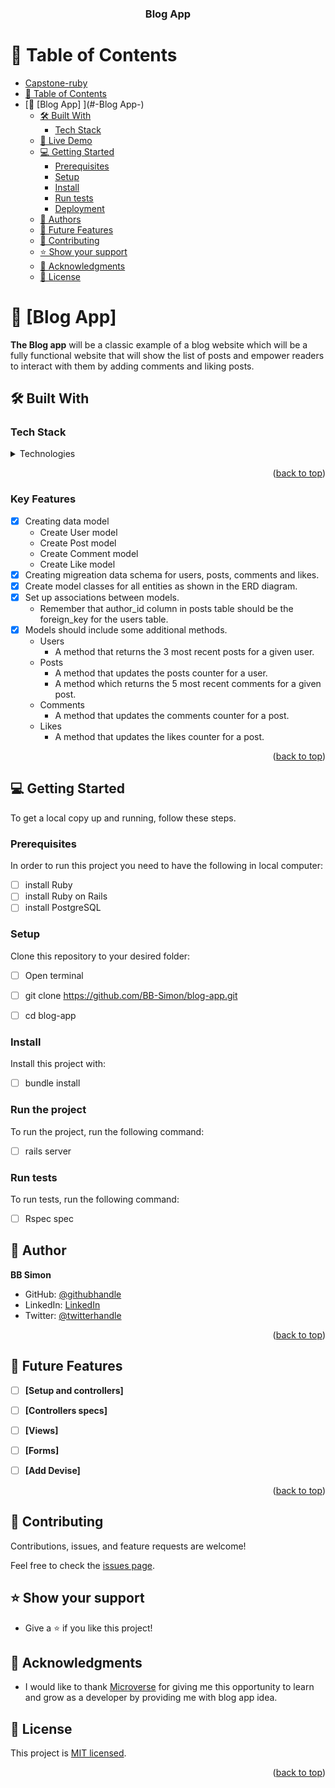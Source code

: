 <a name="readme-top"></a>

<div align="center">
  <h3><b>Blog App</b></h3>
</div>

# 📗 Table of Contents

- [Capstone-ruby](#capstone-ruby)
- [📗 Table of Contents](#-table-of-contents)
- [📖 \[Blog App\] ](#-Blog App-)
  - [🛠 Built With ](#-built-with-)
    - [Tech Stack ](#tech-stack-)
  - [🚀 Live Demo ](#-live-demo-)
  - [💻 Getting Started ](#-getting-started-)
    - [Prerequisites](#prerequisites)
    - [Setup](#setup)
    - [Install](#install)
    - [Run tests](#run-tests)
    - [Deployment](#deployment)
  - [👥 Authors ](#-authors-)
  - [🔭 Future Features ](#-future-features-)
  - [🤝 Contributing ](#-contributing-)
  - [⭐️ Show your support ](#️-show-your-support-)
  - [🙏 Acknowledgments ](#-acknowledgments-)
  - [📝 License ](#-license-)

<!-- PROJECT DESCRIPTION -->

# 📖 [Blog App] <a name="about-project"></a>

**The Blog app** will be a classic example of a blog website which will be a fully functional website that will show the list of posts and empower readers to interact with them by adding comments and liking posts.

## 🛠 Built With <a name="built-with-Ruby"></a>

### Tech Stack <a name="tech-stack"></a>

<details>
<summary>Technologies</summary>
  <ul>
    <li><a href="https://www.ruby-lang.org/en/">Ruby</a></li>
    <li><a href="https://rubyonrails.org/">Ruby on Rails</a></li>
    <li><a href="https://www.postgresql.org/">PostgreSQL</a></li>
  </ul>
</details>

<p align="right">(<a href="#readme-top">back to top</a>)</p>

<!-- Features -->

### Key Features <a name="key-features"></a>
-[x] Creating data model
  - Create User model
  - Create Post model
  - Create Comment model
  - Create Like model
-[x] Creating migreation data schema for users, posts, comments and likes.
-[x] Create model classes for all entities as shown in the ERD diagram.
-[x] Set up associations between models.
  - Remember that author_id column in posts table should be the foreign_key for the users table.
-[x] Models should include some additional methods.
  - Users
    - A method that returns the 3 most recent posts for a given user.
  - Posts
    - A method that updates the posts counter for a user.
    - A method which returns the 5 most recent comments for a given post.
  - Comments
    - A method that updates the comments counter for a post.
  - Likes
    - A method that updates the likes counter for a post.

<p align="right">(<a href="#readme-top">back to top</a>)</p>

<!-- GETTING STARTED -->

## 💻 Getting Started <a name="getting-started"></a>

To get a local copy up and running, follow these steps.

### Prerequisites

In order to run this project you need to have the following in local computer:

- [ ] install Ruby
- [ ] install Ruby on Rails
- [ ] install PostgreSQL

### Setup

Clone this repository to your desired folder:

- [ ] Open terminal
- [ ] git clone https://github.com/BB-Simon/blog-app.git
- [ ] cd blog-app
  

### Install

Install this project with:

 - [ ] bundle install


### Run the project

To run the project, run the following command:

- [ ] rails server


### Run tests

To run tests, run the following command:

- [ ] Rspec spec

<!-- AUTHORS -->

## 👤 Author <a name="authors"></a>

**BB Simon**

- GitHub: [@githubhandle](https://github.com/BB-Simon) 
- LinkedIn: [LinkedIn](https://www.linkedin.com/in/bb-simon/)
- Twitter: [@twitterhandle](https://twitter.com/bb_s_imon) 


<p align="right">(<a href="#readme-top">back to top</a>)</p>

<!-- FUTURE FEATURES -->

## 🔭 Future Features <a name="future-features"></a>

- [ ] **[Setup and controllers]**
- [ ] **[Controllers specs]**
- [ ] **[Views]**
- [ ] **[Forms]**
- [ ] **[Add Devise]**


<p align="right">(<a href="#readme-top">back to top</a>)</p>

<!-- CONTRIBUTING -->

## 🤝 Contributing <a name="contributing"></a>

Contributions, issues, and feature requests are welcome!

Feel free to check the [issues page](https://github.com/BB-Simon/blog-app/issues).


<!-- SUPPORT -->

## ⭐️ Show your support <a name="support"></a>

- Give a ⭐️ if you like this project!


<!-- ACKNOWLEDGEMENTS -->

## 🙏 Acknowledgments <a name="acknowledgements"></a>

-  I would like to thank [Microverse](https://www.microverse.org/) for giving me this opportunity to learn and grow as a developer by providing me with blog app idea.


<!-- LICENSE -->

## 📝 License <a name="license"></a>

This project is [MIT licensed](./LICENSE).

<p align="right">(<a href="#readme-top">back to top</a>)</p>
